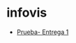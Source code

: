# infovis
+ [Prueba- Entrega 1](https://github.com/lapauligonzalez/infovis/blob/main/entrega1.html)
